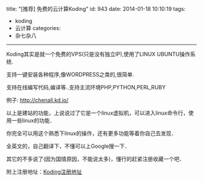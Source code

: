 title: "[推荐] 免费的云计算Koding"
id: 943
date: 2014-01-18 10:10:19
tags: 
- koding
- 云计算
categories: 
- 杂七杂八
---

Koding其实是就一个免费的VPS(只是没有独立IP),使用了LINUX UBUNTU操作系统.

支持一键安装各种程序,像WORDPRESS之类的,很简单.

支持在线编写代码,编译等..支持主流环境PHP,PYTHON,PERL,RUBY

例子: <http://chenall.kd.io/>

以上是建站的功能，上说说过了它是一个linux虚拟机，可以进入linux命令行，使用一些linux的功能．

你完全可以用这个熟悉下linux的操作，还有更多功能等着你自己去发现．

全英文的，自己翻译下，不懂可以上Google搜一下．

其它的不多说了(因为国情原因，不能说太多)，懂行的赶紧注册收藏一个吧．

附上注册地址：[Koding注册地址](https://koding.com/R/chenall)
